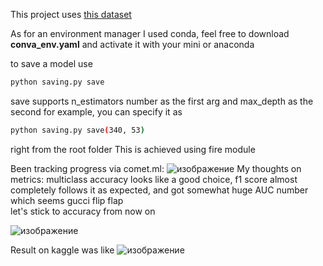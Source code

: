 This project uses <a href="https://www.kaggle.com/competitions/forest-cover-type-prediction">this dataset</a> 

As for an environment manager I used conda,  feel free to download **conva_env.yaml** and activate it with your mini or anaconda

to save a model use 
```sh
python saving.py save
```
save supports n_estimators number as the first arg and max_depth as the second
for example, you can specify it as 
```sh
python saving.py save(340, 53)
```
right from the root folder
This is achieved using fire module

Been tracking progress via comet.ml:
![изображение](https://user-images.githubusercontent.com/96877411/167432521-97c9a72d-80bd-4473-964d-6f8a7d9099e4.png)
My thoughts on metrics:
multiclass accuracy looks like a good choice, f1 score almost completely follows it as expected, and got somewhat huge AUC number which seems gucci
 flip flap  
 let's stick to accuracy from now on
 
![изображение](https://user-images.githubusercontent.com/96877411/167421854-39c94743-a138-4539-a448-9dee5c5e7ebf.png)

Result on kaggle was like
![изображение](https://user-images.githubusercontent.com/96877411/167413229-8ee51df6-32c9-492d-97d6-45cb79315c57.png)
